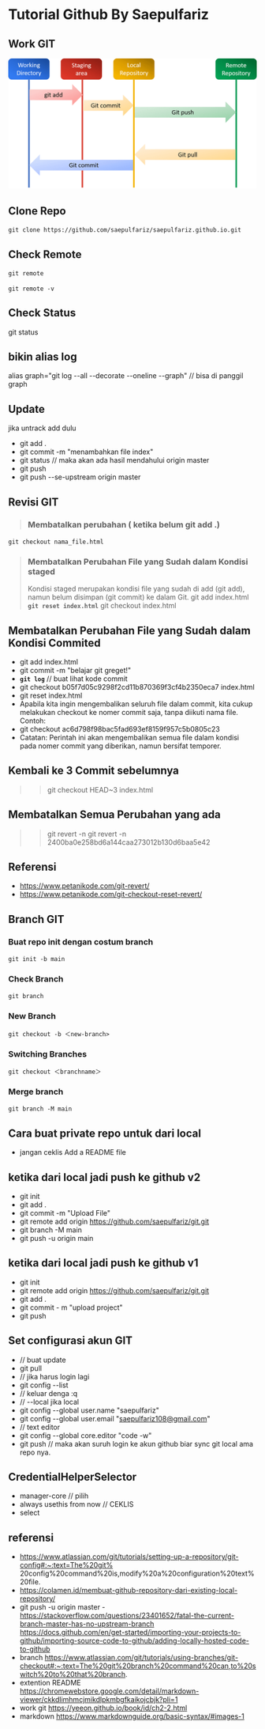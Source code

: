 # Tutorial Github By Saepulfariz

## Work GIT

![Work Git](work_git.png "Git")

## Clone Repo

```CLI
git clone https://github.com/saepulfariz/saepulfariz.github.io.git
```

## Check Remote

```php
git remote
```

```CLI
git remote -v
```

## Check Status

git status

## bikin alias log

alias graph="git log --all --decorate --oneline --graph"
// bisa di panggil graph

## Update

jika untrack add dulu

- git add .
- git commit -m "menambahkan file index"
- git status // maka akan ada hasil mendahului origin master
- git push
- git push --se-upstream origin master

## Revisi GIT

> ### Membatalkan perubahan ( ketika belum git add .)

```CLI
git checkout nama_file.html
```

> ### Membatalkan Perubahan File yang Sudah dalam Kondisi staged
>
> Kondisi staged merupakan kondisi file yang sudah di add (git add), namun belum disimpan (git commit) ke dalam Git.
> git add index.html
> **`git reset index.html`**
> git checkout index.html

## Membatalkan Perubahan File yang Sudah dalam Kondisi Commited

- git add index.html
- git commit -m "belajar git greget!"
- **`git log`** // buat lihat kode commit
- git checkout b05f7d05c9298f2cd11b870369f3cf4b2350eca7 index.html
- git reset index.html
- Apabila kita ingin mengembalikan seluruh file dalam commit, kita cukup melakukan checkout ke nomer commit saja, tanpa diikuti nama file. Contoh:
- git checkout ac6d798f98bac5fad693ef8159f957c5b0805c23
- Catatan: Perintah ini akan mengembalikan semua file dalam kondisi pada nomer commit yang diberikan, namun bersifat temporer.

## Kembali ke 3 Commit sebelumnya

> > git checkout HEAD~3 index.html

## Membatalkan Semua Perubahan yang ada

> > git revert -n <nomer commit>
> > git revert -n 2400ba0e258bd6a144caa273012b130d6baa5e42

## Referensi

- https://www.petanikode.com/git-revert/
- https://www.petanikode.com/git-checkout-reset-revert/

## Branch GIT

### Buat repo init dengan costum branch

```CLI
git init -b main
```

### Check Branch

```CLI
git branch
```

### New Branch

```CLI
git checkout -b ＜new-branch>
```

### Switching Branches

```CLI
git checkout ＜branchname＞
```

### Merge branch

```CLI
git branch -M main
```

## Cara buat private repo untuk dari local

- jangan ceklis Add a README file

## ketika dari local jadi push ke github v2

- git init
- git add .
- git commit -m "Upload File"
- git remote add origin https://github.com/saepulfariz/git.git
- git branch -M main
- git push -u origin main

## ketika dari local jadi push ke github v1

- git init
- git remote add origin https://github.com/saepulfariz/git.git
- git add .
- git commit - m "upload project"
- git push

## Set configurasi akun GIT

- // buat update
- git pull
- // jika harus login lagi
- git config --list
- // keluar denga :q
- // --local jika local
- git config --global user.name "saepulfariz"
- git config --global user.email "saepulfariz108@gmail.com"
- // text editor
- git config --global core.editor "code -w"
- git push // maka akan suruh login ke akun github biar sync git local ama repo nya.

## CredentialHelperSelector

- manager-core // pilih
- always usethis from now // CEKLIS
- select

## referensi

- https://www.atlassian.com/git/tutorials/setting-up-a-repository/git-config#:~:text=The%20git%
  20config%20command%20is,modify%20a%20configuration%20text%20file.
- https://colamen.id/membuat-github-repository-dari-existing-local-repository/
- git push -u origin master -https://stackoverflow.com/questions/23401652/fatal-the-current-branch-master-has-no-upstream-branch
  https://docs.github.com/en/get-started/importing-your-projects-to-github/importing-source-code-to-github/adding-locally-hosted-code-to-github
- branch https://www.atlassian.com/git/tutorials/using-branches/git-checkout#:~:text=The%20git%20branch%20command%20can,to%20switch%20to%20that%20branch.
- extention README https://chromewebstore.google.com/detail/markdown-viewer/ckkdlimhmcjmikdlpkmbgfkaikojcbjk?pli=1
- work git https://yeeon.github.io/book/id/ch2-2.html
- markdown https://www.markdownguide.org/basic-syntax/#images-1
